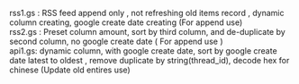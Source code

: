 rss1.gs : RSS feed append only , not refreshing old items record , dynamic column creating, google create date creating (For append use)    
rss2.gs : Preset column amount, sort by third column, and de-duplicate by second column, no google create date ( For append use )    
api1.gs: dynamic column, with google create date, sort by google create date latest to oldest , remove duplicate by string(thread_id), decode hex for chinese (Update old entires use)     
   
